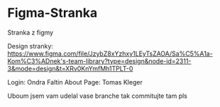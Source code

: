 # Figma-Stranka
Stranka z figmy

Design stranky: https://www.figma.com/file/JzybZ8xYzhxy1LEyTsZAOA/Sa%C5%A1a-Kom%C3%ADnek's-team-library?type=design&node-id=2311-3&mode=design&t=XRv0KnYmfMh1TPLT-0

Login: Ondra Faltin
About Page: Tomas Kleger
 
Uboum jsem vam udelal vase branche tak commitujte tam pls 
